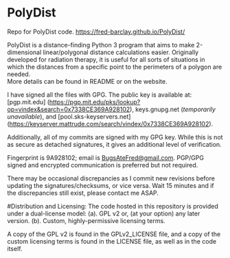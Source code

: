 # PolyDist
Repo for PolyDist code. https://fred-barclay.github.io/PolyDist/

PolyDist is a distance-finding Python 3 program that aims to make 2-dimensional
linear/polygonal distance calculations easier. Originally developed for
radiation therapy, it is useful for all sorts of situations in which the
distances from a specific point to the perimeters of a polygon are needed.  
More details can be found in README or on the website.

I have signed all the files with GPG. The public key is available at:
[pgp.mit.edu] (https://pgp.mit.edu/pks/lookup?op=vindex&search=0x7338CE369A928102),
keys.gnupg.net (*temporarily unavailable*),
and [pool.sks-keyservers.net] (https://keyserver.mattrude.com/search/vindex/0x7338CE369A928102).

Additionally, all of my commits are signed with my GPG key. While this is not
as secure as detached signatures, it gives an additional level of verification.

Fingerprint is 9A928102; email is BugsAteFred@gmail.com.
PGP/GPG signed and encrypted communication is preferred but not required.

There may be occasional discrepancies as I commit new revisions before updating the signatures/checksums, or vice versa. Wait 15 minutes and if the discrepancies still exist, please contact me ASAP.

#Distribution and Licensing:
The code hosted in this repository is provided under a dual-license model:
(a). GPL v2 or, (at your option) any later version.
(b). Custom, highly-permissive licensing terms.

A copy of the GPL v2 is found in the GPLv2_LICENSE file, and a copy of the custom licensing terms is found in the LICENSE file, as well as in the code itself.
